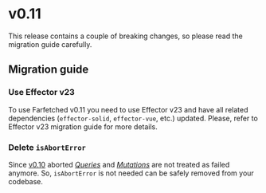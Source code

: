 # v0.11

This release contains a couple of breaking changes, so please read the migration guide carefully.

## Migration guide

### Use Effector v23

To use Farfetched v0.11 you need to use Effector v23 and have all related dependencies (`effector-solid`, `effector-vue`, etc.) updated. Please, refer to Effector v23 migration guide for more details.

### Delete `isAbortError`

Since [v0.10](/releases/0-10) aborted [_Queries_](/api/primitives/query) and [_Mutations_](/api/primitives/mutation) are not treated as failed anymore. So, `isAbortError` is not needed can be safely removed from your codebase.

<!--@include: ./0-11.changelog.md-->
